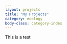 ```yaml
---
layout: projects
title: "My Projects"
category: ecology
body-class: category-index
---
```

This is a test